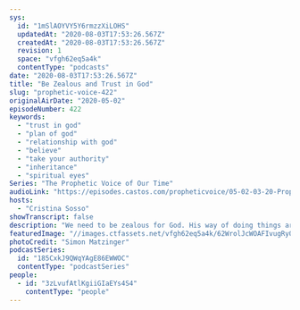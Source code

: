 ```yaml
---
sys:
  id: "1mSlAOYVY5Y6rmzzXiLOHS"
  updatedAt: "2020-08-03T17:53:26.567Z"
  createdAt: "2020-08-03T17:53:26.567Z"
  revision: 1
  space: "vfgh62eq5a4k"
  contentType: "podcasts"
date: "2020-08-03T17:53:26.567Z"
title: "Be Zealous and Trust in God"
slug: "prophetic-voice-422"
originalAirDate: "2020-05-02"
episodeNumber: 422
keywords:
  - "trust in god"
  - "plan of god"
  - "relationship with god"
  - "believe"
  - "take your authority"
  - "inheritance"
  - "spiritual eyes"
Series: "The Prophetic Voice of Our Time"
audioLink: "https://episodes.castos.com/propheticvoice/05-02-03-20-Prophetic-Voice-of-our-Time-[mixdown]-01.mp3"
hosts:
  - "Cristina Sosso"
showTranscript: false
description: "We need to be zealous for God. His way of doing things are different than ours. As long as we follow what He has instructed us to do, take our authority, and zealously seek Him out, great things will happen. Following God will always bring us to the best we can be."
featuredImage: "//images.ctfassets.net/vfgh62eq5a4k/62WrolJcWOAFIvugRy0ijD/1aa1f9ba06dac3150385a393ac0ea174/rainbow_mountains.jpeg"
photoCredit: "Simon Matzinger"
podcastSeries:
  id: "185CxkJ9QWqYAgE86EWWOC"
  contentType: "podcastSeries"
people:
  - id: "3zLvufAtlKgiiGIaEYs4S4"
    contentType: "people"
---
```

